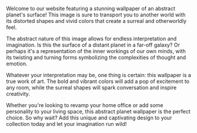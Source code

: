 <!--
Write me content for website with wallpaper "An abstract image of a planet's surface, with distorted shapes and vivid colors that create a surreal and otherworldly feel."
-->

<!--font:Inter.-->

Welcome to our website featuring a stunning wallpaper of an abstract planet's surface! This image is sure to transport you to another world with its distorted shapes and vivid colors that create a surreal and otherworldly feel.

The abstract nature of this image allows for endless interpretation and imagination. Is this the surface of a distant planet in a far-off galaxy? Or perhaps it's a representation of the inner workings of our own minds, with its twisting and turning forms symbolizing the complexities of thought and emotion.

Whatever your interpretation may be, one thing is certain: this wallpaper is a true work of art. The bold and vibrant colors will add a pop of excitement to any room, while the surreal shapes will spark conversation and inspire creativity.

Whether you're looking to revamp your home office or add some personality to your living space, this abstract planet wallpaper is the perfect choice. So why wait? Add this unique and captivating design to your collection today and let your imagination run wild!
